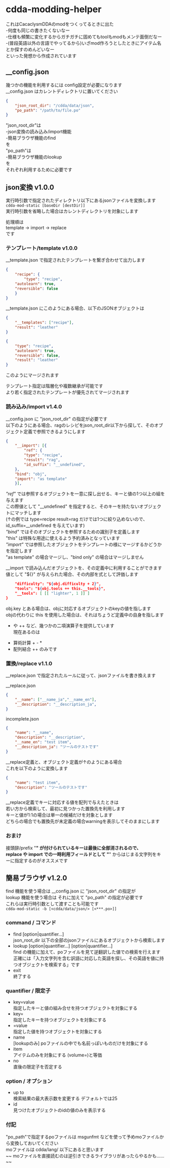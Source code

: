 
# cdda-modding-helper
これはCacaclysmDDAのmodをつくってるときに出た   
-何度も同じの書きたくないなー   
-仕様も頻繁に変化するからガチガチに固めてもtoolもmodもメンテ面倒だなー   
-(普段英語以外の言語でやってるから)いざmod作ろうとしたときにアイテム名とか探すのめんどいなー   
といった発想から作成されています   


## __config.json
幾つかの機能を利用するには config設定が必要になります   
__config.json はカレントディレクトリに置いてください   
```json
{
    "json_root_dir": "/cdda/data/json",
    "po_path": "/path/to/file.po"
}
```
"json_root_dir"は  
-json変換の読み込み/import機能  
-簡易ブラウザ機能のfind  
を  
"po_path"は  
-簡易ブラウザ機能のlookup  
を  
それぞれ利用するために必要です  

## json変換 v1.0.0
実行時引数で指定されたディレクトリ以下にあるjsonファイルを変換します   
`cdda-mod-static [baseDir [destDir]]`   
実行時引数を省略した場合はカレントディレクトリを対象にします   

処理順は   
template → import → replace    
です   

### テンプレート/template v1.0.0
__template.json で指定されたテンプレートを繋ぎ合わせて出力します   

```json
{
    "recipe": {
        "type": "recipe",
	"autolearn": true,
	"reversible": false
    }
}
```
__template.json にこのようにある場合、以下のJSONオブジェクトは   
```json
{
    "__templates": ["recipe"],
    "result": "leather"
}
```

```json
{
    "type": "recipe",
    "autolearn": true,
    "reversible": false,
    "result": "leather"
}
```
このようにマージされます   

テンプレート指定は階層化や複数継承が可能です   
より若く指定されたテンプレートが優先されてマージされます   

### 読み込み/import v1.4.0
__config.json に "json_root_dir" の指定が必要です   
以下のようにある場合、ragのレシピをjson_root_dir以下から探して、そのオブジェクト定義で参照できるようにします   
```json
{
    "__import": [{
        "ref": {
	    "type": "recipe",
	    "result": "rag",
	    "id_suffix": "__undefined",
	},
	"bind": "obj",
	"import": "as template"
    }],
```
*"ref"* では参照するオブジェクトを一意に探し出せる、キーと値の1つ以上の組を与えます   
 この際値として "__undefined" を指定すると、そのキーを持たないオブジェクトにマッチします   
 (↑の例では type=recipe result=rag だけでは1つに絞り込めないので、id_suffix=__undefined を与えています)   
*"bind"* ではそのオブジェクトを参照するための識別子を定義します   
 "this" は特殊な用途に使えるよう予約済みとなっています   
*"import"* では参照したオブジェクトをテンプレートの様にマージするかどうかを指定します   
 "as template" の場合マージし、"bind only" の場合はマージしません   
  
__import で読み込んだオブジェクトを、その定義中に利用することができます   
値として "${}" が与えられた場合、その内部を式として評価します   
```json
    "difficulty": "${obj.difficulty + 2}",
    "tools": "${obj.tools ++ this.__tools}",
    "__tools": [ [[ "lighter", 1 ]] ]
}
```
obj.key とある場合は、objに対応するオブジェクトのkeyの値を指します   
objの代わりに this を使用した場合は、それはちょうど定義中の自身を指します   
 + や ++ など、幾つかの二項演算子を提供しています   
現在あるのは    
- 算術計算  + - * 
- 配列結合  ++ 
のみです   


### 置換/replace v1.1.0
__replace.json で指定されたルールに従って、jsonファイルを書き換えます   

__replace.json  
```json
{
    "__name": ["__name_ja","__name_en"],
    "__description": "__description_ja",
}
```

incomplete.json   
```json
{
    "name": "__name",
    "description": "__description",
    "__name_en": "test item",
    "__description_ja": "ツールのテストです"
}
```
__replace定義と、オブジェクト定義が↑のようにある場合   
これを以下のように変換します   
```json
{
    "name": "test item",
    "description": "ツールのテストです"
}
```

__replace定義でキーに対応する値を配列で与えたときは   
若い方から検索して、最初に見つかった置換先を利用します   
キーと値が1:1の場合は単一の候補だけを対象とします  
どちらの場合でも置換先が未定義の場合warningを表示してそのままにします   

### おまけ
接頭辞/prefix "__" が付けられているキーは最後に全部消されるので、   
replace や import での一時利用フィールドとして "__" からはじまる文字列をキーに指定するのがオススメです   

## 簡易ブラウザ v1.2.0
find 機能を使う場合は __config.json に "json_root_dir" の指定が   
lookup 機能を使う場合は それに加えて "po_path" の指定が必要です   
これらは実行時引数として渡すことも可能です   
`cdda-mod-static -b [<cdda/data/json/> [<***.po>]]`   

### command / コマンド

- find [option|quantifier...]   
 json_root_dir 以下の全部のjsonファイルにあるオブジェクトから検索します   
- lookup [option|quantifier...] <string> [option|quantifier...]   
 find の機能に加えて、poファイルを見て逆翻訳した値での検索を行えます   
 正確には「入力文字列を含む訳語に対応した英語を探し、その英語を値に持つオブジェクトを検索する」です   
- exit   
 終了する   

### quantifier / 限定子
- key=value    
 指定したキーと値の組み合せを持つオブジェクトを対象にする   
- key=   
 指定したキーを持つオブジェクトを対象にする    
- =value    
 指定した値を持つオブジェクトを対象にする   
- name   
 [lookupのみ] poファイルの中でも名前っぽいものだけを対象にする   
- item   
 アイテムのみを対象にする (volume=)と等価   
- no <quantifier>   
 直後の限定子を否定する   

### option / オプション   
- up to <number>   
 検索結果の最大表示数を変更する デフォルトでは25   
- id   
 見つけたオブジェクトのidの値のみを表示する   

### 付記  
"po_path"で指定するpoファイルは msgunfmt などを使って予めmoファイルから変換しておいてください   
moファイルは cdda/lang/ 以下にあると思います   
~~ moファイルを直接読むのは逆引きできるライブラリがあったらやるかも…… ~~    
